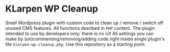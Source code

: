 # KLarpen WP Cleanup

Small Wordpress plugin with custom code to clean up / remove / switch off unused CMS features. All functions desribed in `PHP` content. The plugin intended to use by developers only: there is no UI! All settings you can make by (un)commenting/removing/adding code right inside single plugin's file `klarpen-wp-cleanup.php`. Use this repository as a starting point.  
